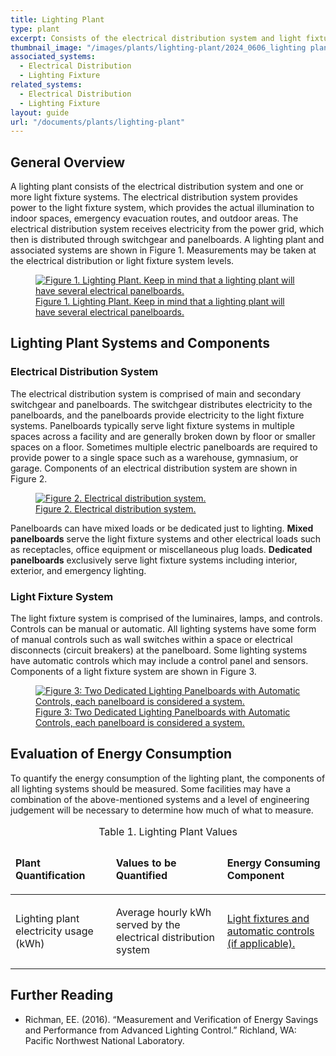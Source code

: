 ```yaml
---
title: Lighting Plant
type: plant
excerpt: Consists of the electrical distribution system and light fixture systems to provide illumination to the interior and exterior of the facility.
thumbnail_image: "/images/plants/lighting-plant/2024_0606_lighting plant_thumbnail_RESIZED-01.jpg"
associated_systems:
  - Electrical Distribution
  - Lighting Fixture
related_systems:
  - Electrical Distribution
  - Lighting Fixture
layout: guide
url: "/documents/plants/lighting-plant"
---
```


## General Overview

A lighting plant consists of the electrical distribution system and one or more light fixture systems. The electrical distribution system provides power to the light fixture system, which provides the actual illumination to indoor spaces, emergency evacuation routes, and outdoor areas. The electrical distribution system receives electricity from the power grid, which then is distributed through switchgear and panelboards. A lighting plant and associated systems are shown in Figure 1. Measurements may be taken at the electrical distribution or light fixture system levels.

<a href="/images/plants/lighting-plant/2024_0425_LIGHTING plant_figure 1 updated.jpg">
    <figure class="figure mb-4 mt-3">
        <img src="/images/plants/lighting-plant/2024_0425_LIGHTING plant_figure 1 updated.jpg" class="figure-img img-fluid rounded" alt="Figure 1. Lighting Plant. Keep in mind that a lighting plant will have several electrical panelboards.">
        <figcaption class="figure-caption text-left">Figure 1. Lighting Plant. Keep in mind that a lighting plant will have several electrical panelboards.</figcaption>
    </figure>
</a>

## Lighting Plant Systems and Components

### Electrical Distribution System

The electrical distribution system is comprised of main and secondary switchgear and panelboards. The switchgear distributes electricity to the panelboards, and the panelboards provide electricity to the light fixture systems. Panelboards typically serve light fixture systems in multiple spaces across a facility and are generally broken down by floor or smaller spaces on a floor. Sometimes multiple electric panelboards are required to provide power to a single space such as a warehouse, gymnasium, or garage. Components of an electrical distribution system are shown in Figure 2.

<a href="/images/plants/lighting-plant/2024_0503_LIGHTING plant_figure 2 updated.jpg">
    <figure class="figure mb-4 mt-3">
        <img src="/images/plants/lighting-plant/2024_0503_LIGHTING plant_figure 2 updated.jpg" class="figure-img img-fluid rounded" alt="Figure 2. Electrical distribution system.">
        <figcaption class="figure-caption text-left">Figure 2. Electrical distribution system.</figcaption>
    </figure>
</a>

Panelboards can have mixed loads or be dedicated just to lighting. <strong>Mixed panelboards</strong> serve the light fixture systems and other electrical loads such as receptacles, office equipment or miscellaneous plug loads. <strong>Dedicated panelboards</strong> exclusively serve light fixture systems including interior, exterior, and emergency lighting.

### Light Fixture System

The light fixture system is comprised of the luminaires, lamps, and controls. Controls can be manual or automatic. All lighting systems have some form of manual controls such as wall switches within a space or electrical disconnects (circuit breakers) at the panelboard. Some lighting systems have automatic controls which may include a control panel and sensors. Components of a light fixture system are shown in Figure 3.

<a href="/images/plants/lighting-plant/2024_0503_LIGHTING plant_figure 3 updated.jpg">
    <figure class="figure mb-4 mt-3">
        <img src="/images/plants/lighting-plant/2024_0503_LIGHTING plant_figure 3 updated.jpg" class="figure-img img-fluid rounded" alt="Figure 3: Two Dedicated Lighting Panelboards with Automatic Controls, each panelboard is considered a system.">
        <figcaption class="figure-caption text-left">Figure 3: Two Dedicated Lighting Panelboards with Automatic Controls, each panelboard is considered a system.</figcaption>
    </figure>
</a>

## Evaluation of Energy Consumption

To quantify the energy consumption of the lighting plant, the components of all lighting systems should be measured. Some facilities may have a combination of the above-mentioned systems and a level of engineering judgement will be necessary to determine how much of what to measure.

<table>
    <caption>Table 1. Lighting Plant Values</caption>
    <thead>
        <tr>
            <td>
                <p><strong>Plant Quantification</strong></p>
            </td>
            <td>
                <p><strong>Values to be Quantified</strong></p>
            </td>
            <td>
                <p><strong>Energy Consuming Component</strong></p>
            </td>
        </tr>
    <tbody>
        <tr>
            <td>
                <p>Lighting plant electricity usage (kWh)</p>
            </td>
            <td>
                <p>Average hourly kWh served by the electrical distribution system</p>
            </td>
            <td>
                <p><a href="/documents/systems/lighting-fixture">Light fixtures and automatic controls (if applicable).</a></p>
            </td>
        </tr>
    </tbody>
</table>

## Further Reading

- Richman, EE. (2016). “Measurement and Verification of Energy Savings and Performance from Advanced Lighting Control.” Richland, WA: Pacific Northwest National Laboratory.